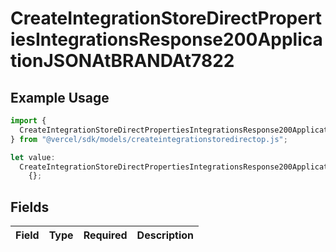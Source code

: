 # CreateIntegrationStoreDirectPropertiesIntegrationsResponse200ApplicationJSONAtBRANDAt7822

## Example Usage

```typescript
import {
  CreateIntegrationStoreDirectPropertiesIntegrationsResponse200ApplicationJSONAtBRANDAt7822,
} from "@vercel/sdk/models/createintegrationstoredirectop.js";

let value:
  CreateIntegrationStoreDirectPropertiesIntegrationsResponse200ApplicationJSONAtBRANDAt7822 =
    {};
```

## Fields

| Field       | Type        | Required    | Description |
| ----------- | ----------- | ----------- | ----------- |